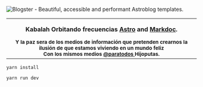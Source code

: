 ![Blogster - Beautiful, accessible and performant Astroblog templates.](/gh-assets/gh-cover.png)

<p align="center">
    <table>
        <tbody>
            <td align="center">
                <img width="2000" height="0" /><br>
                <p align="center">
                    <strong>Kabalah<strong> Orbitando frecuencias <a href="https://astro.build">Astro</a> and <a href="https://markdoc.dev">Markdoc</a>.
                </p>
                <sub>
                    Y  la paz sera de los medios de información  <b>que pretenden </b>  crearnos la ilusión de que estamos viviendo en un mundo feliz <br>
                    Con los mismos medios <a href="https://twitter.com/flexdinesh">@paratodos </a> Hijoputas.</sub><br>
                <img width="2000" height="0" />
            </td>
        </tbody>
    </table>
</p>


~~~
yarn install 

yarn run dev 

~~~